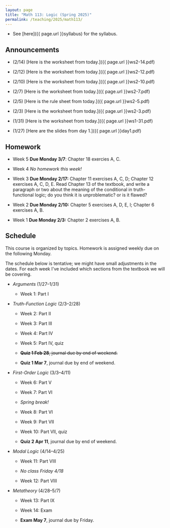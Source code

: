 ```yaml
---
layout: page
title: "Math 113: Logic (Spring 2025)"
permalink: /teaching/2025/math113/
---
```


* See [here]({{ page.url }}syllabus) for the syllabus.


Announcements
-------------

* (2/14) [Here is the worksheet from today.]({{ page.url }}ws2-14.pdf)

* (2/12) [Here is the worksheet from today.]({{ page.url }}ws2-12.pdf)

* (2/10) [Here is the worksheet from today.]({{ page.url }}ws2-10.pdf)

* (2/7) [Here is the worksheet from today.]({{ page.url }}ws2-7.pdf)

* (2/5) [Here is the rule sheet from today.]({{ page.url }}ws2-5.pdf)

* (2/3) [Here is the worksheet from today.]({{ page.url }}ws2-3.pdf) 

* (1/31) [Here is the worksheet from today.]({{ page.url }}ws1-31.pdf)

* (1/27) [Here are the slides from day 1.]({{ page.url }}day1.pdf)

Homework
--------

* Week 5 **Due Monday 3/7**: Chapter 18 exercies A, C.

* Week 4 *No homework this week!*

* Week 3 **Due Monday 2/17:** Chapter 11 exercises A, C, D; Chapter 12 exercises A, C, D, E. Read Chapter 13 of the textbook, and write a paragraph or two about the meaning of the conditional in truth-functional logic; do you think it is unproblematic? or is it flawed?

* Week 2 **Due Monday 2/10:** Chapter 5 exercises A, D, E, I; Chapter 6 exercises A, B.

* Week 1 **Due Monday 2/3:** Chapter 2 exercises A, B.

Schedule
--------

This course is organized by topics. Homework is assigned weekly due on the following Monday.

The schedule below is tentative; we might have small adjustments in the dates. For each week I've included which sections from the textbook we will be covering.

* *Arguments* (1/27–1/31)

    * Week 1: Part I

* *Truth-Function Logic* (2/3–2/28)
	
    * Week 2: Part II
	
    * Week 3: Part III
	
    * Week 4: Part IV
	
    * Week 5: Part IV, quiz

    * ~~**Quiz 1 Feb 28**, journal due by end of weekend.~~

    * **Quiz 1 Mar 7**, journal due by end of weekend.
	
* *First-Order Logic* (3/3–4/11)

    * Week 6: Part V
	
    * Week 7: Part VI
	
    * *Spring break!*
	
    * Week 8: Part VI
	
    * Week 9: Part VII
	
    * Week 10: Part VII, quiz

    * **Quiz 2 Apr 11**, journal due by end of weekend.
	
* *Modal Logic* (4/14–4/25)

    * Week 11: Part VIII

    * *No class Friday 4/18*

    * Week 12: Part VIII
	
* *Metatheory* (4/28–5/7)

    * Week 13: Part IX
	
    * Week 14: Exam

    * **Exam May 7**, journal due by Friday.
	

